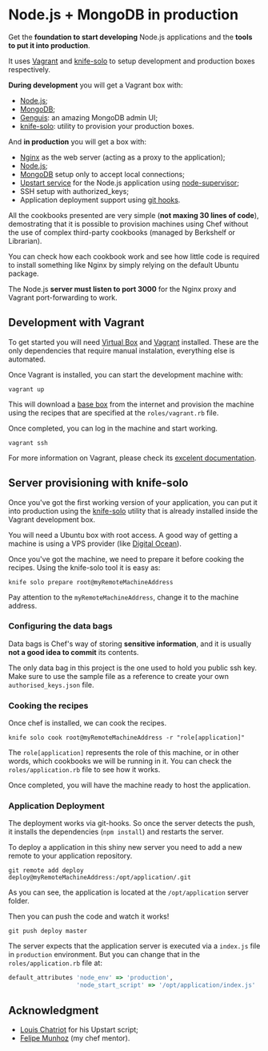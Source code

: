 # Node.js + MongoDB in production

Get the **foundation to start developing** Node.js applications and the **tools to put it into production**.

It uses [Vagrant](https://www.vagrantup.com) and [knife-solo](http://matschaffer.github.io/knife-solo/) to setup development and production boxes respectively.

**During development** you will get a Vagrant box with:

 * [Node.js](http://nodejs.org);
 * [MongoDB](http://mongodb.org);
 * [Genguis](http://genghisapp.com): an amazing MongoDB admin UI;
 * [knife-solo](http://matschaffer.github.io/knife-solo/): utility to provision your production boxes.

And **in production** you will get a box with:

 * [Nginx](http://nginx.org) as the web server (acting as a proxy to the application);
 * [Node.js](http://nodejs.org);
 * [MongoDB](http://mongodb.org) setup only to accept local connections;
 * [Upstart service](http://upstart.ubuntu.com) for the Node.js application using [node-supervisor](https://github.com/isaacs/node-supervisor);
 * SSH setup with authorized_keys;
 * Application deployment support using [git hooks](http://git-scm.com/book/en/Customizing-Git-Git-Hooks).

All the cookbooks presented are very simple (**not maxing 30 lines of code**), demostrating that it is possible to provision machines using Chef without the use of complex third-party cookbooks (managed by Berkshelf or Librarian).

You can check how each cookbook work and see how little code is required to install something like Nginx by simply relying on the default Ubuntu package.

The Node.js **server must listen to port 3000** for the Nginx proxy and Vagrant port-forwarding to work.

## Development with Vagrant

To get started you will need [Virtual Box](https://www.virtualbox.org) and [Vagrant](https://www.vagrantup.com) installed. These are the only dependencies that require manual instalation, everything else is automated.

Once Vagrant is installed, you can start the development machine with:

```shell
vagrant up
```

This will download a [base box](https://docs.vagrantup.com/v2/boxes.html) from the internet and provision the machine using the recipes that are specified at the `roles/vagrant.rb` file.

Once completed, you can log in the machine and start working.

```shell
vagrant ssh
```

For more information on Vagrant, please check its [excelent documentation](https://docs.vagrantup.com/v2/boxes.html).

## Server provisioning with knife-solo

Once you've got the first working version of your application, you can put it into production using the [knife-solo](http://matschaffer.github.io/knife-solo/) utility that is already installed inside the Vagrant development box.

You will need a Ubuntu box with root access. A good way of getting a machine is using a VPS provider (like [Digital Ocean](https://www.digitalocean.com)).

Once you've got the machine, we need to prepare it before cooking the recipes. Using the knife-solo tool it is easy as:

```shell
knife solo prepare root@myRemoteMachineAddress
```

Pay attention to the `myRemoteMachineAddress`, change it to the machine address.

### Configuring the data bags

Data bags is Chef's way of storing **sensitive information**, and it is usually **not a good idea to commit** its contents.

The only data bag in this project is the one used to hold you public ssh key. Make sure to use the sample file as a reference to create your own `authorised_keys.json` file.

### Cooking the recipes

Once chef is installed, we can cook the recipes.

```shell
knife solo cook root@myRemoteMachineAddress -r "role[application]"
```

The `role[application]` represents the role of this machine, or in other words, which cookbooks we will be running in it. You can check the `roles/application.rb` file to see how it works.

Once completed, you will have the machine ready to host the application.

### Application Deployment

The deployment works via git-hooks. So once the server detects the push, it installs the dependencies (`npm install`) and restarts the server.

To deploy a application in this shiny new server you need to add a new remote to your application repository.

```shell
git remote add deploy deploy@myRemoteMachineAddress:/opt/application/.git
```

As you can see, the application is located at the `/opt/application` server folder.

Then you can push the code and watch it works!

```shell
git push deploy master
```

The server expects that the application server is executed via a `index.js` file in `production` environment. But you can change that in the `roles/application.rb` file at:

```ruby
default_attributes 'node_env' => 'production',
                   'node_start_script' => '/opt/application/index.js'
```

##  Acknowledgment

* [Louis Chatriot](https://github.com/louischatriot) for his Upstart script;
* [Felipe Munhoz](https://github.com/fnmunhoz) (my chef mentor).
